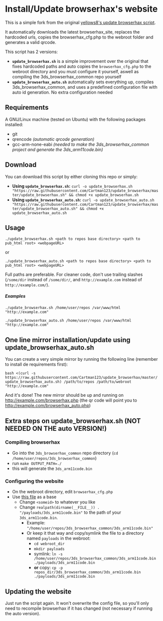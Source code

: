 # Install/Update browserhax's website

This is a simple fork from the original [yellows8's update browserhax script](https://github.com/yellows8/browserhax_site).

It automatically downloads the latest browserhax_site, replaces the hardcoded urls, copies the browserhax_cfg.php to the webroot folder and generates a valid qrcode.

This script has 2 versions:
- **`update_browserhax.sh`** is a simple improvement over the original that fixes hardcoded paths and auto copies the `browserhax_cfg.php` to the webroot directory and you must configure it yourself, aswell as compiling the 3ds_browserhax_common repo yourself
- **`update_browserhax_auto.sh`** automatically sets everything up, compiles 3ds_browserhax_common, and uses a predefined configuration file with auto id generation. No extra configuration needed

## Requirements
A GNU/Linux machine (tested on Ubuntu) with the following packages installed:
- git
- qrencode *(automatic qrcode generation)*
- gcc-arm-none-eabi *(needed to make the 3ds_browserhax_common project and generate the 3ds_arm11code.bin)*

## Download

You can download this script by either cloning this repo or simply:

- **Using `update_browserhax.sh`:** `curl -o update_browserhax.sh "https://raw.githubusercontent.com/Cartman123/update_browserhax/master/update_browserhax.sh" && chmod +x update_browserhax.sh`
- **Using `update_browserhax_auto.sh`:** `curl -o update_browserhax_auto.sh "https://raw.githubusercontent.com/Cartman123/update_browserhax/master/update_browserhax_auto.sh" && chmod +x update_browserhax_auto.sh`

## Usage

`./update_browserhax.sh <path to repos base directory> <path to pub_html root> <webpageURL>`

or

`./update_browserhax_auto.sh <path to repos base directory> <path to pub_html root> <webpageURL>`

Full paths are preferable. For cleaner code, don't use trailing slashes (`/some/dir` instead of `/some/dir/`, and `http://example.com` instead of `http://example.com/`).

##### Examples

`./update_browserhax.sh /home/user/repos /var/www/html "http://example.com"`

`./update_browserhax_auto.sh /home/user/repos /var/www/html "http://example.com"`

## One line mirror installation/update using update_browserhax_auto.sh

You can create a very simple mirror by running the following line (remember to install de requirements first):

`bash <(curl -s https://raw.githubusercontent.com/Cartman123/update_browserhax/master/update_browserhax_auto.sh) /path/to/repos /path/to/webroot "http://example.com"`

And it's done! The new mirror should be up and running on http://example.com/browserhax.php (the qr code will point you to http://example.com/browserhax_auto.php)

## Extra steps on update_browserhax.sh (NOT NEEDED ON THE auto VERSION!)

### Compiling browserhax

- Go into the `3ds_browserhax_common` repo directory (`cd /home/user/repos/3ds_browserhax_common`)
- run `make OUTPUT_PATH=./`
- this will generate the `3ds_arm11code.bin`


### Configuring the website

- On the webroot directory, edit `browserhax_cfg.php`
- Use [this file](https://github.com/Cartman123/update_browserhax/blob/master/browserhax_cfg.php) as a base
  - Change `<someid>` to whatever you like
  - Change `realpath(dirname(__FILE__)) . "/payloads/3ds_arm11code.bin"` to the path of your `3ds_arm11code.bin`.
    - Example: `"/home/user/repos/3ds_browserhax_common/3ds_arm11code.bin"`
    - Or keep it that way and copy/symlink the file to a directory named `payloads` in the webroot:
      - `cd webroot_dir`
      - `mkdir payloads`
      - symlink: `ln -s /home/user/repos/3ds_browserhax_common/3ds_arm11code.bin ./payloads/3ds_arm11code.bin`
      - **or** copy: `cp -p repos_dir/3ds_browserhax_common/3ds_arm11code.bin ./payloads/3ds_arm11code.bin`


## Updating the website

Just run the script again. It won't overwrite the config file, so you'll only need to recompile browserhax if it has changed (not necessary if running the auto version).

